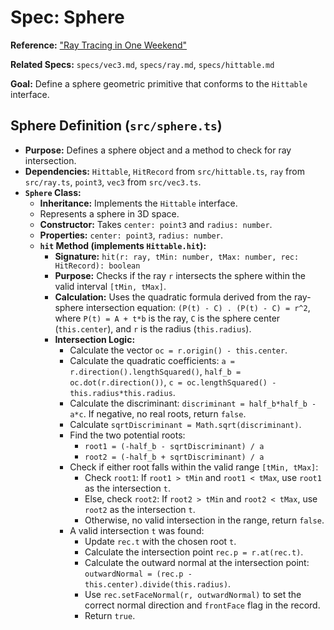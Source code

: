 # Spec: Sphere

**Reference:** ["Ray Tracing in One Weekend"](https://raytracing.github.io/books/RayTracingInOneWeekend.html#surfacenormalsandmultipleobjects)

**Related Specs:** `specs/vec3.md`, `specs/ray.md`, `specs/hittable.md`

**Goal:** Define a sphere geometric primitive that conforms to the `Hittable` interface.

## Sphere Definition (`src/sphere.ts`)

*   **Purpose:** Defines a sphere object and a method to check for ray intersection.
*   **Dependencies:** `Hittable`, `HitRecord` from `src/hittable.ts`, `ray` from `src/ray.ts`, `point3`, `vec3` from `src/vec3.ts`.
*   **`Sphere` Class:**
    *   **Inheritance:** Implements the `Hittable` interface.
    *   Represents a sphere in 3D space.
    *   **Constructor:** Takes `center: point3` and `radius: number`.
    *   **Properties:** `center: point3`, `radius: number`.
    *   **`hit` Method (implements `Hittable.hit`):**
        *   **Signature:** `hit(r: ray, tMin: number, tMax: number, rec: HitRecord): boolean`
        *   **Purpose:** Checks if the ray `r` intersects the sphere within the valid interval `[tMin, tMax]`.
        *   **Calculation:** Uses the quadratic formula derived from the ray-sphere intersection equation: `(P(t) - C) . (P(t) - C) = r^2`, where `P(t) = A + t*b` is the ray, `C` is the sphere center (`this.center`), and `r` is the radius (`this.radius`).
        *   **Intersection Logic:**
            *   Calculate the vector `oc = r.origin() - this.center`.
            *   Calculate the quadratic coefficients: `a = r.direction().lengthSquared()`, `half_b = oc.dot(r.direction())`, `c = oc.lengthSquared() - this.radius*this.radius`.
            *   Calculate the discriminant: `discriminant = half_b*half_b - a*c`. If negative, no real roots, return `false`.
            *   Calculate `sqrtDiscriminant = Math.sqrt(discriminant)`.
            *   Find the two potential roots:
                *   `root1 = (-half_b - sqrtDiscriminant) / a`
                *   `root2 = (-half_b + sqrtDiscriminant) / a`
            *   Check if either root falls within the valid range `[tMin, tMax]`:
                *   Check `root1`: If `root1 > tMin` and `root1 < tMax`, use `root1` as the intersection `t`.
                *   Else, check `root2`: If `root2 > tMin` and `root2 < tMax`, use `root2` as the intersection `t`.
                *   Otherwise, no valid intersection in the range, return `false`.
            *   A valid intersection `t` was found:
                *   Update `rec.t` with the chosen root `t`.
                *   Calculate the intersection point `rec.p = r.at(rec.t)`.
                *   Calculate the outward normal at the intersection point: `outwardNormal = (rec.p - this.center).divide(this.radius)`.
                *   Use `rec.setFaceNormal(r, outwardNormal)` to set the correct normal direction and `frontFace` flag in the record.
                *   Return `true`. 